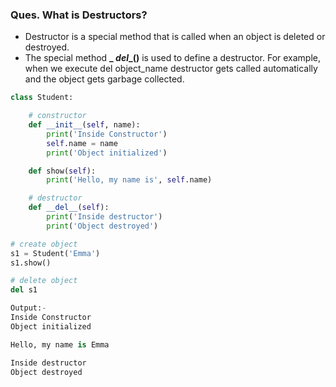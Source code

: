 ### Ques. What is Destructors?
* Destructor is a special method that is called when an object is deleted or destroyed.
* The special method **_ _del__()** is used to define a destructor. For example, when we execute del object_name destructor gets called automatically and the object gets garbage collected.
```python
class Student:

    # constructor
    def __init__(self, name):
        print('Inside Constructor')
        self.name = name
        print('Object initialized')

    def show(self):
        print('Hello, my name is', self.name)

    # destructor
    def __del__(self):
        print('Inside destructor')
        print('Object destroyed')

# create object
s1 = Student('Emma')
s1.show()

# delete object
del s1

Output:-
Inside Constructor
Object initialized

Hello, my name is Emma

Inside destructor
Object destroyed
```